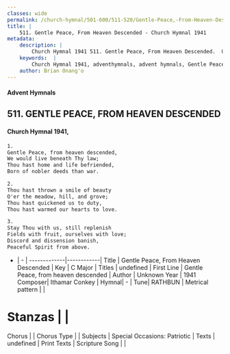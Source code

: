 ```yaml
---
classes: wide
permalink: /church-hymnal/501-600/511-520/Gentle-Peace,-From-Heaven-Descended/
title: |
    511. Gentle Peace, From Heaven Descended - Church Hymnal 1941
metadata:
    description: |
        Church Hymnal 1941 511. Gentle Peace, From Heaven Descended.  Gentle Peace, from heaven descended,  We would live beneath Thy law;  Thou hast home and life befriended,  Born of nobler deeds than war. 
    keywords:  |
        Church Hymnal 1941, adventhymnals, advent hymnals, Gentle Peace, From Heaven Descended, Gentle Peace, from heaven descended. 
    author: Brian Onang'o
---
```


#### Advent Hymnals
## 511. GENTLE PEACE, FROM HEAVEN DESCENDED
####  Church Hymnal 1941,

```txt
1.
Gentle Peace, from heaven descended, 
We would live beneath Thy law; 
Thou hast home and life befriended, 
Born of nobler deeds than war. 

2.
Thou hast thrown a smile of beauty 
O'er the meadow, hill, and grove; 
Thou hast quickened us to duty, 
Thou hast warmed our hearts to love. 

3.
Stay Thou with us, still replenish 
Fields with fruit, ourselves with love; 
Discord and dissension banish, 
Peaceful Spirit from above.

```

- |   -  |
-------------|------------|
Title | Gentle Peace, From Heaven Descended |
Key | C Major |
Titles | undefined |
First Line | Gentle Peace, from heaven descended |
Author | Unknown
Year | 1941
Composer| Ithamar Conkey |
Hymnal|  - |
Tune| RATHBUN |
Metrical pattern | |
# Stanzas |  |
Chorus |  |
Chorus Type |  |
Subjects | Special Occasions: Patriotic |
Texts | undefined |
Print Texts | 
Scripture Song |  |
    
